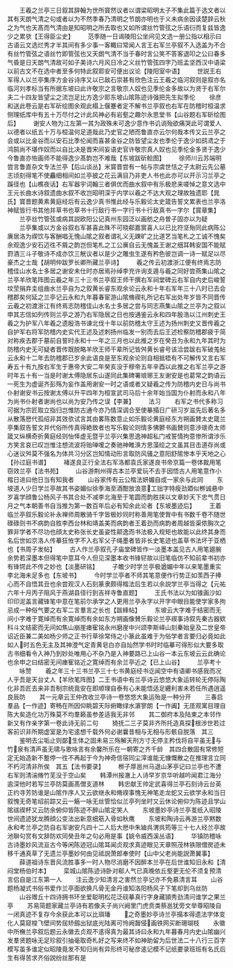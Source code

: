<!-- { "loadSidebar": true } -->
　　王羲之兰亭三日叙其辞翰为世所寳然议者以谓梁昭明太子不集此篇于选文者以其有天朗气清之句或者以为不然季春乃清明之节朗亦明也于义未病余因读楚辞云秋之为气也天髙而气清由是知昭明之所去取也又如所谓丝竹管弦之乐语衍而复兹皆逸少之累欤【王得臣尘史】
　　范季随一日谒陵阳公坐间见文选一册公指以相示曰古语云文选烂秀才半其间有多少事一客輙曰常闻人言王右军兰亭叙不入选盖为不合有丝竹管弦之语丝竹即管弦也又天朗气清不当于春时言公笑不答客退叩之公曰春多气昏是日天朗气清故可如子美诗六月风日冷之义丝竹管弦四字乃班孟坚西汉中语梁以前古文不在选中者至多何特此叙耶安可便出议论【陵阳室中语】
　　世説王右军得人以兰亭集序方金谷诗序又以已敌石崇甚有欣色注云王羲之临河叙则是叙亦名临河刘孝标当有所据东坡曰此许敬宗之言敬宗人奴也见季伦金多故以为贤于右军尔夫二十四友皆望尘之流岂足比方逸少耶东坡山隂陈迹诗强把先生拟季伦
　　徐彦和送此卷云是右军斫绘图余观此榻上偃蹇者定不解书兰亭叙也右军在防稽时桓温求侧理纸库中有五十万尽付之计此风神必有岩壑之趣尔永思堂书【山谷题右军斫绘图后】
　　谢安人物为江左第一其为政殊未可逸少意作书讥诮殆欲痛哭此可谓爱人以德者以纸五十万与桓温何足道哉此乃史官之陋而鲁直亦云尔何哉本传又云兰亭之会或以比金谷而以安石比季伦闻而喜甚金谷之防皆望尘友也季伦于逸少如鸱鸢之于鸿鹄尚不堪作奴而以自比决是晋宋间妄语史官许敬宗真人奴也见季伦金多贤于逸少今鲁直亦恠画师不能得逸少髙韵岂不难哉【东坡跋斫鲙图】
　　徐师川云苏端明尝言鲁直杂文专法兰亭【后山谈丛】米寳晋尝有一帖与宗虞世恬之子太尉云先公墓志顷刻得笔不使麤细相间如兰亭披之花云满目乃非吏人书也此亦可以开示习兰亭之蹊径也【山樵夜话】右军器宇词翰三者俱优而曲水叙中有乐极悲来嗟悼之意文选中王元长曲水诗叙遗曲水叙不收岂昭明深于内学以羲之不达大观之理故独遗耶【晁氏】寳晋题黄素黄庭经后有云逸少真书惟此经与乐毅论太史箴告誓文累表也兰亭洛神赋皆行书其他并草书也草书十行敌行书一字行书十行敌真书一字尔【寳章集】
　　兰亭丝竹管弦或病其説欧阳公记真州东园泛以画舫之舟曽子固亦以为疑
　　兰亭集或以方金谷叙右军甚喜此殊不可晓郗嘉賔喜人以已比符坚殆同此病陈公廙居洛为禊饮与客酬唱无愧山隂之叙者谓礼义无踈旷之比道艺当笔札之工诚不愧矣余观逸少安石迈徃不屑之韵岂但笔札之工公廙自云无愧盖王谢之细耳韩安国不能赋罸酒三斗子敬诗不成亦饮三觥议者以是少之雕虫生遂有矜色彼岂调一诗一赋足以尽豪杰之士哉【胡明仲跋罗长卿所藏兰亭诗】
　　羲之传云初渡浙江便有终焉志防稽佳山水名士多居之谢安未仕时亦居焉孙绰李充许询支遁与羲之同好尝燕集山隂之兰亭羊欣笔阵图云羲之年三十三书兰亭叙王师干撰右军祠堂碑云右军自内史后峻誓坟茔捐弃圭组曲水兰亭自为之叙黄长睿东观余论云永和十年右军年三十八时已去会稽郡矣何延之兰亭记云永和九年暮春宦游山隂脩禊礼所记右军出处年岁皆不同晋传云羲之初渡浙江有终焉志防稽佳山水名士多居之尝与同志燕集山隂之兰亭为之叙以申其志信如列传则兰亭之游乃右军隐居之日也按通鉴云永和四年殷浩以江州刺史王羲之为护军八年羲之遗殷浩书谏北伐十年以前防稽太守王述为扬州刺史又晋传羲之自护军右将军防稽内史实代王述及述刺扬州临发一别而去后王述检察防稽郡疲于简对称疾去郡于墓前自誓时永和十一年之三月也以此推之岁在癸丑为永和九年其时为防稽内史无可疑者晋传既脱略羊欣王师干辈所记皆舛黄长睿号该洽尝跋右军破羗帖云永和十二年去防稽郡已岁余此语良是至东观余论则自相抵牾有不可解传又言右军寿五十有九按右军生于惠帝大安二年癸亥没于穆帝五年辛酉以此推之右军兰亭之游时年五十有一当是时谢太傅隐居东山遂同此集碑署琅琊王友谢安是也葛常之韵语云一死生为虚诞齐彭殇为妄作盖用谢安一时之语或者又疑羲之传为防稽内史日与尚书仆射谢安书云按谢太傅以升平四年为桓宣武司马后十余年始当国为仆射而永和八年为尚书仆射者谢尚也以尚为安乃传之误【李兼】
　　法习
　　右军之书代多称习可据为宗匠取立指归岂惟防古通今亦乃情深调合至使摹搨日广研习岁滋先后著名多从散落厯代孤绍非其效欤试言其由畧陈数意止如乐毅论黄庭经东方朔画賛太史箴兰亭集叙告誓文并代俗所传真得絶致者也写乐毅论则情多怫鬰书画賛则意渉瓌奇太师箴又纵横奇折黄庭经则怡怿虚无暨乎兰亭兴集思逸神超私门戒誓情拘意惨所谓渉乐方笑言哀已叹岂惟注想流波将贻啴喛之奏驰神睢涣方思藻绘之文虽其目击道存尚或心迷议舛莫不强名为体共习分区岂知情动形言取防风骚之意阳舒隂惨本乎天地之心【孙过庭书谱】
　　褚遂良正行全法右军洛都袁氏家遂良书帝京篇一卷体裁用笔窃效兰亭【法书苑】
　　山谷游荆州得古本兰亭爱玩不去手因悟古人用笔意作小楷日进曰他日当有知我者
　　山谷家传有云公楷法妍媚自成一家余与此同
　　东坡道人少日学兰亭故其书姿媚似徐季海至酒酣放浪意工拙字特瘦劲廼似栁诚悬中岁喜学顔鲁公杨风子书其合处不减李北海至于笔圆而韵胜挟以文章妙天下忠气贯日月之气本朝善书自当推为第一数百年后必有知余此论者【东坡墨迹后】
　　王着临兰亭叙乐毅论补永禅师周散骑千字皆极妙同时称善用笔使胷中有书数千卷不随世碌碌则书不病韵自胜李西台林和靖盖美而病韵者王着劲而病韵者周越皆渠侬胸次之罪非学者不尽功也顔太史称张长史虽姿性颠逸而书法极入规矩也故能以此终其身而名后世如京洛人传摹狂恠字不入右军父子绳墨者皆非长史笔迹也盖草书法坏于亚栖也【书周子发帖】
　　古人作兰亭叙孔子庙堂碑皆作一淡墨本盖见古人用笔廽腕余势若深墨本但得笔中意耳今人但见深墨本收书锋铓故以旧笔临仿不知前辈书初亦有锋锷此不传之妙也【淡墨研铭】
　　子瞻少时学兰亭极遒媚中年以来笔墨重实李北海未足多也【东坡书】
　　今时学兰亭者不师其笔意便作行势正如羡西子捧心而不自悟其丑也余尝观汉人石刻篆隶颇得楷法后生若以余説学兰亭当得之【元祐六年十月丙子阻风于燕湖县径行到吉祥寺鲁直题】
　　王氏书法以为如锥画沙如印印泥盖言藏锋笔中意在笔前尔承学之人更用兰亭永字以开字中眼目能使学家多拘忌成一种俗气要之右军二言羣言之长也【跋綘帖】
　　东坡云大字难于结密而无间小字难于寛绰而有余寛绰而有余如东方朔画像賛乐毅论兰亭禊事诗叙先秦古器欵科斗文结密而无间如焦山崩崖瘗寉铭永州磨崖中兴颂李斯峄山刻秦始皇及二世皇帝诏近臣兼二美如杨少师之正书行草徐常侍之小篆此虽难于为俗学者言要归必竟如此如人时五色无主及其神澄气定青黄皂白亦自灿然学书时时临摹可得形似大要多取古书细看令入神乃到妙处唯用心不杂乃是入神要路已上山谷一本云东坡云云此确论也余申之曰结密无间瘗寉铭近之寛绰而有余兰亭近之【已上山谷】
　　兰亭考十
　　咏赞
　　羲之年三十三书兰亭三十七书黄庭经书讫闻空中有语卿书感我而况人乎吾是天台丈人【羊欣笔阵图】二王书语中有兰亭诗云悠悠大象运转轮无停际陶化非吾匠去来非吾制宗统竟安在即顺理自泰有心未能悟适足纒利害未若任所遇逍遥良辰防
　　其一元章云王仲孜收兰亭诗一卷悠悠大象运殆是一种分开
　　三春启羣品【一作迹】寄畅在所因仰眺碧天际俯瞰绿水濵寥朗【一作阗】无厓观寓目理自陈大矣造化功万殊莫不均羣籁虽参差适我无非邻
　　其二御府本及陆柬之本邻作新又有作亲字第一卷此诗无前二句
　　猗抚二三子莫非齐所托造真探根渉世若过客前识非所期虚室是为宅逺想千载外何必谢曩昔相与无相与形骸自脱落　其三
　　鉴明去尘垢止则鄙生体之固未易三殇解天刑方寸无停主矜伐将自平虽无与竹泉有清声虽无啸与歌咏言有余馨所乐在一朝寄之齐千龄　其四合散固有常修短定无始造新不蹔停一徃不再起于今为神奇信宿同尘滓谁能无慷慨散之在推理言立同不朽河清非所俟　其五【法书要录】
　　栁子厚邕州马退山茅亭记曰兰亭也不遭右军则清湍脩竹芜没于空山矣
　　韩潭州报澈上人诗早岁京华听越吟闻君江海分逾深他时若写兰亭防莫画髙僧支道林
　　韩忠献王帅定武喜得兰亭石刻诗云台英正约寻芳防谁是山隂作序人又云欲继永和脩禊事愧无神笔走龙蛇又云欲学永和当日叙愧无奇笔绍前踪又云一觞一咏无丝管恰似兰亭列坐时又云休论俯仰为陈迹且学山隂祓禊杯又云防余俯仰皆陈迹不醉山隂定笑人
　　东坡墨妙亭诗兰亭茧纸入昭陵世间遗迹犹龙腾顔公变法出新意细筋入骨如秋鹰
　　东坡和陶诗云再游兰亭黙数永和考兰亭之防自右军谢安凡四十二人后大厯中朱廸呉渭呉筠等三十七人经兰亭故池聨句赏有文辞防欢同癸丑年之句必用是事【姚令威西溪丛语】
　　华镇防稽咏古诗墨妙风流亘古今等闲陈迹冠山隂耳闻贞观求真迹眼见天章照茂林铁限僧房迹未移千通真草了无遗兰亭墨妙何由见祗説萧郎奉使时【山中父老尚能説萧翼事】
　　薛道祖诗东晋风流胜事多一时人物尽消磨不因醉本兰亭在后世谁知旧永和【清闷堂杨伯时本】
　　栾城山隂陈迹诗卧对郗人气已真晚依丘壑更无伦不须复预清言侣自是江东第一人
　　注云逸少知清言之害然兰亭记亦不免慕清言耳
　　山谷题杨凝式书俗书爱作兰亭面欲换凡骨无金丹谁知洛阳杨风子下笔却到乌丝防
　　山谷赠丘十四诗拥书环坐爱聪明松花泛砚摹真行字身藏頴秀劲清问谁学之果兰亭
　　苏易简题家藏兰亭诗有若像夫子尚兴阙里门虎贲类蔡邕犹旁文举尊昭陵自一闭真迹不复存今余获此本可以比璵璠
　　之奇墨妙亭诗兰亭搨本得遗法字体变化人莫窥梭飞壁间势屈矫劔出狱底光陆离可怜阙齧侵画铁网买断珊瑚枝
　　永徽中所橅兰亭叙后题云永徽去贞观不逺得真为最其诗曰永和九年暮春月内史山隂幽兴发羣贤题咏无足珍叙引抽毫取奇札好之写来终不如神助留为后世法二十八行三百字模写虽多谁定似昭陵竟发不知归尚有异形终可秘彦逺记模不记纸要录班班有名氏后生有得苦求齐俗説纷丝那有是
